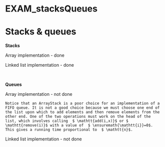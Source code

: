 # EXAM_stacksQueues

<h1>Stacks & queues</h1>

<b>Stacks</b>
<p>Array implementation - done</p>
<p>Linked list implementation - done</p>

<br>

<b>Queues</b>
<p>Array implementation - not done</p>
<pre><code>Notice that an ArrayStack is a poor choice for an implementation of a FIFO queue. It is not a good choice because we must choose one end of the list upon which to add elements and then remove elements from the other end. One of the two operations must work on the head of the list, which involves calling  $ \mathtt{add(i,x)}$ or $ \mathtt{remove(i)}$ with a value of  $ \ensuremath{\mathtt{i}}=0$. This gives a running time proportional to  $ \mathtt{n}$.</pre></code>
<p>Linked list implementation - not done</p>

